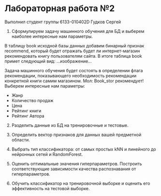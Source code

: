 # Лабораторная работа №2 
Выполнил студент группы 6133-010402D Гудков Сергей

1.	Сформулируем задачу машинного обучения для БД и выберем наиболее интересные нам параметры.

В таблицу book исходной базы данных добавим бинарный признак recommend, который будет отражать будет ли интернет-магазин рекомендовать книгу пользователям сайта. В итоге таблица book примет следующий вид:
...изображение...

Задача машинного обучения будет состоять в определении флага рекомендации, показывающего необходимость рекомендации конкретной книги самим магазином. Мол: Book_stor рекомендует!
Выберем интересные нам параметры: 
- Жанр
- Количество продаж
- Цена
- Рейтинг книги
- Рейтинг Автора


2.	Разделить данные из БД на тренировочные и тестовые. 


3.	Определить вектор признаков для данных вашей предметной области. 


4.	Выбрать тип классификатора: от самых простых kNN и линейного до нейронных сетей и RandomForest.


5.	Оценить оптимальные значения гиперпараметров. Построить соответствующие зависимости качества распознавания от гиперпараметров.


6.	Обучить классификатор на тренировочной выборке и оценить его эффективность на тестовой выборке.


